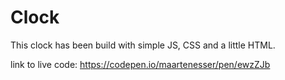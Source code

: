# Clock
This clock has been build with simple JS, CSS and a little HTML.

link to live code: https://codepen.io/maartenesser/pen/ewzZJb
